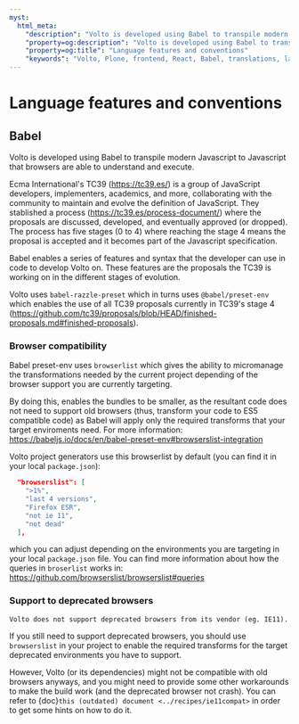 ```yaml
---
myst:
  html_meta:
    "description": "Volto is developed using Babel to transpile modern Javascript to Javascript that browsers are able to understand and execute."
    "property=og:description": "Volto is developed using Babel to transpile modern Javascript to Javascript that browsers are able to understand and execute."
    "property=og:title": "Language features and conventions"
    "keywords": "Volto, Plone, frontend, React, Babel, translations, language, internationalization, i18n, localization, transpilation"
---
```


# Language features and conventions

## Babel

Volto is developed using Babel to transpile modern Javascript to Javascript that
browsers are able to understand and execute.

Ecma International's TC39 (https://tc39.es/) is a group of JavaScript developers,
implementers, academics, and more, collaborating with the community to maintain and
evolve the definition of JavaScript. They stablished a process
(https://tc39.es/process-document/) where the proposals are discussed, developed, and
eventually approved (or dropped). The process has five stages (0 to 4) where reaching
the stage 4 means the proposal is accepted and it becomes part of the Javascript
specification.

Babel enables a series of features and syntax that the developer can use in code to
develop Volto on. These features are the proposals the TC39 is working on in the
different stages of evolution.

Volto uses `babel-razzle-preset` which in turns uses `@babel/preset-env` which enables
the use of all TC39 proposals currently in TC39's stage 4
(https://github.com/tc39/proposals/blob/HEAD/finished-proposals.md#finished-proposals).

### Browser compatibility

Babel preset-env uses `browserlist` which gives the ability to micromanage the
transformations needed by the current project depending of the browser support you are
currently targeting.

By doing this, enables the bundles to be smaller, as the resultant code does not need to
support old browsers (thus, transform your code to ES5 compatible code) as Babel will
apply only the required transforms that your target enviroments need. For more
information: https://babeljs.io/docs/en/babel-preset-env#browserslist-integration

Volto project generators use this browserlist by default (you can find it in your local `package.json`):

```json
  "browserslist": [
    ">1%",
    "last 4 versions",
    "Firefox ESR",
    "not ie 11",
    "not dead"
  ],
```

which you can adjust depending on the environments you are targeting in your local
`package.json` file. You can find more information about how the queries in `broserlist`
works in: https://github.com/browserslist/browserslist#queries

### Support to deprecated browsers

```{warning}
Volto does not support deprecated browsers from its vendor (eg. IE11).
```

If you still need to support deprecated browsers, you should use `browserslist` in your
project to enable the required transforms for the target deprecated environments you
have to support.

However, Volto (or its dependencies) might not be compatible with old browsers anyways,
and you might need to provide some other workarounds to make the build work (and the
deprecated browser not crash). You can refer to {doc}`this (outdated)
document <../recipes/ie11compat>` in order to get some hints on how to do it.
